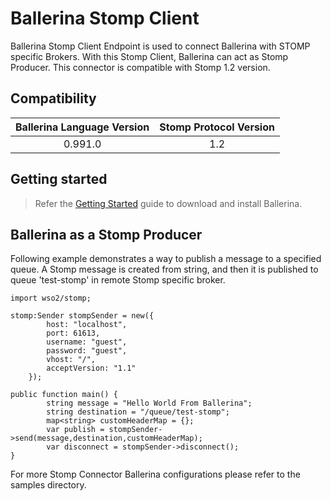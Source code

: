 
# **Ballerina Stomp Client**

Ballerina Stomp Client Endpoint is used to connect Ballerina with STOMP specific Brokers. With this Stomp Client, Ballerina can act as Stomp Producer.
This connector is compatible with Stomp 1.2 version.


## Compatibility

| Ballerina Language Version  | Stomp Protocol Version   | 
|:---------------------------:|:------------------------:|
| 0.991.0                     | 1.2                      |

## Getting started

> Refer the [Getting Started](https://ballerina.io/learn/getting-started/) guide to download and install Ballerina.

## Ballerina as a Stomp Producer

Following example demonstrates a way to publish a message to a specified queue. A Stomp message is created from string, and then it is published to queue 'test-stomp' in remote Stomp specific broker.

```ballerina
import wso2/stomp;

stomp:Sender stompSender = new({
        host: "localhost",
        port: 61613,
        username: "guest",
        password: "guest",
        vhost: "/",
        acceptVersion: "1.1"
    });

public function main() {
        string message = "Hello World From Ballerina";
        string destination = "/queue/test-stomp";
        map<string> customHeaderMap = {};
        var publish = stompSender->send(message,destination,customHeaderMap);
        var disconnect = stompSender->disconnect();
}
````

For more Stomp Connector Ballerina configurations please refer to the samples directory.
